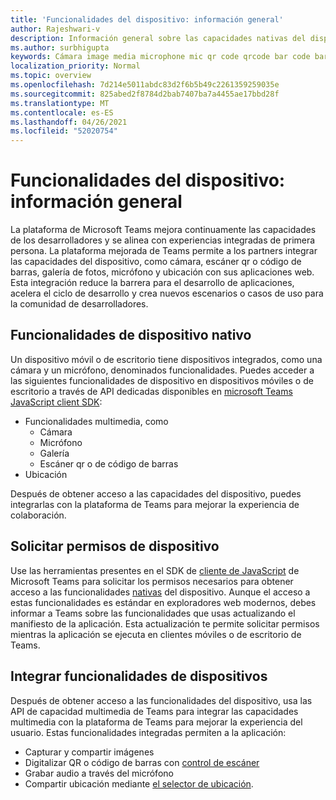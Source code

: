 ```yaml
---
title: 'Funcionalidades del dispositivo: información general'
author: Rajeshwari-v
description: Información general sobre las capacidades nativas del dispositivo.
ms.author: surbhigupta
keywords: Cámara image media microphone mic qr code qrcode bar code barcode scan scanner location capabilities native device permissions
localization_priority: Normal
ms.topic: overview
ms.openlocfilehash: 7d214e5011abdc83d2f6b5b49c2261359259035e
ms.sourcegitcommit: 825abed2f8784d2bab7407ba7a4455ae17bbd28f
ms.translationtype: MT
ms.contentlocale: es-ES
ms.lasthandoff: 04/26/2021
ms.locfileid: "52020754"
---
```

# <a name="device-capabilities---overview"></a>Funcionalidades del dispositivo: información general

La plataforma de Microsoft Teams mejora continuamente las capacidades de los desarrolladores y se alinea con experiencias integradas de primera persona. La plataforma mejorada de Teams permite a los partners integrar las capacidades del dispositivo, como cámara, escáner qr o código de barras, galería de fotos, micrófono y ubicación con sus aplicaciones web. Esta integración reduce la barrera para el desarrollo de aplicaciones, acelera el ciclo de desarrollo y crea nuevos escenarios o casos de uso para la comunidad de desarrolladores.

## <a name="native-device-capabilities"></a>Funcionalidades de dispositivo nativo

Un dispositivo móvil o de escritorio tiene dispositivos integrados, como una cámara y un micrófono, denominados funcionalidades. Puedes acceder a las siguientes funcionalidades de dispositivo en dispositivos móviles o de escritorio a través de API dedicadas disponibles en [microsoft Teams JavaScript client SDK](/javascript/api/overview/msteams-client?view=msteams-client-js-latest&preserve-view=true):
* Funcionalidades multimedia, como
    * Cámara
    * Micrófono
    * Galería
    * Escáner qr o de código de barras
* Ubicación

Después de obtener acceso a las capacidades del dispositivo, puedes integrarlas con la plataforma de Teams para mejorar la experiencia de colaboración. 

## <a name="request-device-permissions"></a>Solicitar permisos de dispositivo

Use las herramientas presentes en el SDK de [cliente de JavaScript](/javascript/api/overview/msteams-client?view=msteams-client-js-latest&preserve-view=true) de Microsoft Teams para solicitar los permisos necesarios para obtener acceso a las funcionalidades  [nativas](native-device-permissions.md) del dispositivo. Aunque el acceso a estas funcionalidades es estándar en exploradores web modernos, debes informar a Teams sobre las funcionalidades que usas actualizando el manifiesto de la aplicación. Esta actualización te permite solicitar permisos mientras la aplicación se ejecuta en clientes móviles o de escritorio de Teams.
 
 ## <a name="integrate-device-capabilities"></a>Integrar funcionalidades de dispositivos

Después de obtener acceso a las funcionalidades [](mobile-camera-image-permissions.md) del dispositivo, usa las API de capacidad multimedia de Teams para integrar las capacidades multimedia con la plataforma de Teams para mejorar la experiencia del usuario. Estas funcionalidades integradas permiten a la aplicación:

* Capturar y compartir imágenes
* Digitalizar QR o código de barras con [control de escáner](qr-barcode-scanner-capability.md)
* Grabar audio a través del micrófono
* Compartir ubicación mediante [el selector de ubicación](location-capability.md).
